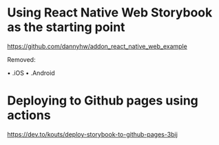 # Using React Native Web Storybook as the starting point

https://github.com/dannyhw/addon_react_native_web_example

Removed:

• .iOS
• .Android

# Deploying to Github pages using actions

https://dev.to/kouts/deploy-storybook-to-github-pages-3bij
